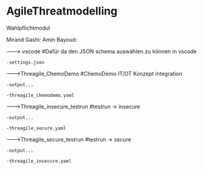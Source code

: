 # AgileThreatmodelling
Wahlpflichtmodul


Mirand Gashi:
Amin Bayoud:

--->.vscode                          #Dafür da den JSON schema auswählen zu können in vscode

    -settings.json 
    
--->Threagile_ChemoDemo              #ChemoDemo IT/OT Konzept integration

    -output...
    
    -threagile_chemodemo.yaml
    
--->Threagile_insecure_testrun       #testrun -> insecure

    -output...
    
    -threagile_secure.yaml
    
--->Threagile_secure_testrun         #testrun -> secure

    -output...
    
    -threagile_insecure.yaml

